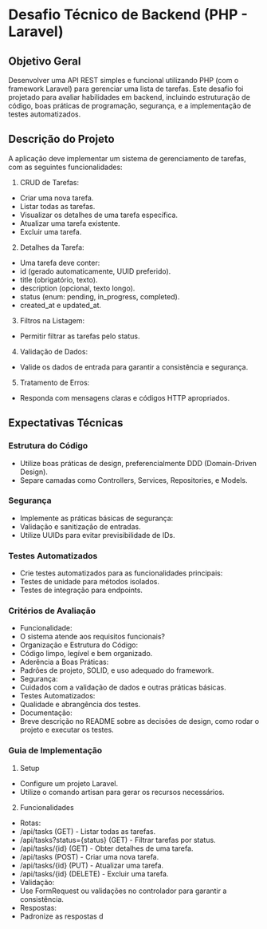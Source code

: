 # Desafio Técnico de Backend (PHP - Laravel)

## Objetivo Geral

Desenvolver uma API REST simples e funcional utilizando PHP (com o framework Laravel) para gerenciar uma lista de tarefas. Este desafio foi projetado para avaliar habilidades em backend, incluindo estruturação de código, boas práticas de programação, segurança, e a implementação de testes automatizados.

## Descrição do Projeto

A aplicação deve implementar um sistema de gerenciamento de tarefas, com as seguintes funcionalidades:

1.	CRUD de Tarefas:
  -	Criar uma nova tarefa.
  -	Listar todas as tarefas.
  -	Visualizar os detalhes de uma tarefa específica.
  -	Atualizar uma tarefa existente.
  -	Excluir uma tarefa.
2.	Detalhes da Tarefa:
  -	Uma tarefa deve conter:
  -	id (gerado automaticamente, UUID preferido).
  -	title (obrigatório, texto).
  -	description (opcional, texto longo).
  -	status (enum: pending, in_progress, completed).
  -	created_at e updated_at.
3.	Filtros na Listagem:
  -	Permitir filtrar as tarefas pelo status.
4.	Validação de Dados:
  -	Valide os dados de entrada para garantir a consistência e segurança.
5.	Tratamento de Erros:
  -	Responda com mensagens claras e códigos HTTP apropriados.

## Expectativas Técnicas

### Estrutura do Código

-	Utilize boas práticas de design, preferencialmente DDD (Domain-Driven Design).
-	Separe camadas como Controllers, Services, Repositories, e Models.

### Segurança

-	Implemente as práticas básicas de segurança:
-	Validação e sanitização de entradas.
-	Utilize UUIDs para evitar previsibilidade de IDs.

### Testes Automatizados

-	Crie testes automatizados para as funcionalidades principais:
-	Testes de unidade para métodos isolados.
-	Testes de integração para endpoints.

### Critérios de Avaliação

-	Funcionalidade:
  -	O sistema atende aos requisitos funcionais?
-	Organização e Estrutura do Código:
  -	Código limpo, legível e bem organizado.
-	Aderência a Boas Práticas:
  -	Padrões de projeto, SOLID, e uso adequado do framework.
-	Segurança:
  -	Cuidados com a validação de dados e outras práticas básicas.
-	Testes Automatizados:
  -	Qualidade e abrangência dos testes.
-	Documentação:
  -	Breve descrição no README sobre as decisões de design, como rodar o projeto e executar os testes.

### Guia de Implementação

1. Setup

-	Configure um projeto Laravel.
-	Utilize o comando artisan para gerar os recursos necessários.

2. Funcionalidades

-	Rotas:
  -	/api/tasks (GET) - Listar todas as tarefas.
  -	/api/tasks?status={status} (GET) - Filtrar tarefas por status.
  -	/api/tasks/{id} (GET) - Obter detalhes de uma tarefa.
  -	/api/tasks (POST) - Criar uma nova tarefa.
  -	/api/tasks/{id} (PUT) - Atualizar uma tarefa.
  -	/api/tasks/{id} (DELETE) - Excluir uma tarefa.
-	Validação:
  -	Use FormRequest ou validações no controlador para garantir a consistência.
-	Respostas:
  -	Padronize as respostas d
